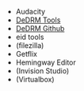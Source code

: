 - Audacity
- [DeDRM Tools](https://apprenticealf.wordpress.com/)
- [DeDRM Github](https://github.com/apprenticeharper/DeDRM_tools)
- eid tools
- (filezilla)
- Getflix
- Hemingway Editor
- (Invision Studio)
- (Virtualbox)
